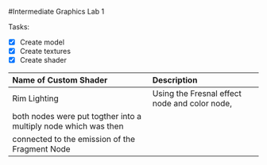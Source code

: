 #Intermediate Graphics Lab 1

 Tasks:
- [x] Create model
- [x] Create textures
- [x] Create shader

| Name of Custom Shader    | Description |
| :---                     | :---   |
| Rim Lighting             | Using the Fresnal effect node and color node,
|                            both nodes were put togther into a multiply node which was then 
|                            connected to the emission of the Fragment Node
 
